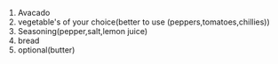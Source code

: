 1) Avacado
2) vegetable's of your choice(better to use (peppers,tomatoes,chillies))
3) Seasoning(pepper,salt,lemon juice)
4) bread
5) optional(butter)